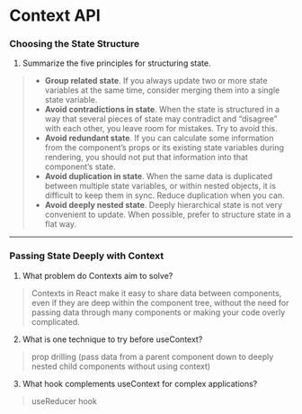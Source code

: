 # Context API

### Choosing the State Structure

1. Summarize the five principles for structuring state.

> * **Group related state**. If you always update two or more state variables at the same time, consider merging them into a single state variable.
> * **Avoid contradictions in state**. When the state is structured in a way that several pieces of state may contradict and “disagree” with each other, you leave room for mistakes. Try to avoid this.
> * **Avoid redundant state**. If you can calculate some information from the component’s props or its existing state variables during rendering, you should not put that information into that component’s state.
> * **Avoid duplication in state**. When the same data is duplicated between multiple state variables, or within nested objects, it is difficult to keep them in sync. Reduce duplication when you can.
> * **Avoid deeply nested state**. Deeply hierarchical state is not very convenient to update. When possible, prefer to structure state in a flat way.

---

### Passing State Deeply with Context

1. What problem do Contexts aim to solve?

> Contexts in React make it easy to share data between components, even if they are deep within the component tree, without the need for passing data through many components or making your code overly complicated.

2. What is one technique to try before useContext?

> prop drilling (pass data from a parent component down to deeply nested child components without using context)

3. What hook complements useContext for complex applications?

> useReducer hook

